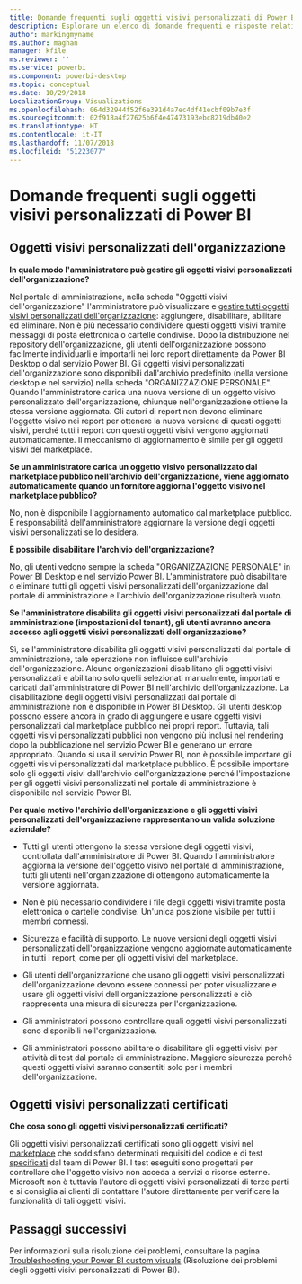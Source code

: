 ```yaml
---
title: Domande frequenti sugli oggetti visivi personalizzati di Power BI
description: Esplorare un elenco di domande frequenti e risposte relative agli oggetti visivi personalizzati di Power BI
author: markingmyname
ms.author: maghan
manager: kfile
ms.reviewer: ''
ms.service: powerbi
ms.component: powerbi-desktop
ms.topic: conceptual
ms.date: 10/29/2018
LocalizationGroup: Visualizations
ms.openlocfilehash: 064d32944f52f6e391d4a7ec4df41ecbf09b7e3f
ms.sourcegitcommit: 02f918a4f27625b6f4e47473193ebc8219db40e2
ms.translationtype: HT
ms.contentlocale: it-IT
ms.lasthandoff: 11/07/2018
ms.locfileid: "51223077"
---
```

# <a name="frequently-asked-questions-about-power-bi-custom-visuals"></a>Domande frequenti sugli oggetti visivi personalizzati di Power BI

## <a name="organizational-custom-visuals"></a>Oggetti visivi personalizzati dell'organizzazione

**In quale modo l'amministratore può gestire gli oggetti visivi personalizzati dell'organizzazione?**

Nel portale di amministrazione, nella scheda "Oggetti visivi dell'organizzazione" l'amministratore può visualizzare e [gestire tutti oggetti visivi personalizzati dell'organizzazione](https://docs.microsoft.com/power-bi/service-admin-portal#organization-visuals): aggiungere, disabilitare, abilitare ed eliminare.
Non è più necessario condividere questi oggetti visivi tramite messaggi di posta elettronica o cartelle condivise. Dopo la distribuzione nel repository dell'organizzazione, gli utenti dell'organizzazione possono facilmente individuarli e importarli nei loro report direttamente da Power BI Desktop o dal servizio Power BI. Gli oggetti visivi personalizzati dell'organizzazione sono disponibili dall'archivio predefinito (nella versione desktop e nel servizio) nella scheda "ORGANIZZAZIONE PERSONALE". Quando l'amministratore carica una nuova versione di un oggetto visivo personalizzato dell'organizzazione, chiunque nell'organizzazione ottiene la stessa versione aggiornata. Gli autori di report non devono eliminare l'oggetto visivo nei report per ottenere la nuova versione di questi oggetti visivi, perché tutti i report con questi oggetti visivi vengono aggiornati automaticamente. Il meccanismo di aggiornamento è simile per gli oggetti visivi del marketplace.

**Se un amministratore carica un oggetto visivo personalizzato dal marketplace pubblico nell'archivio dell'organizzazione, viene aggiornato automaticamente quando un fornitore aggiorna l'oggetto visivo nel marketplace pubblico?**

No, non è disponibile l'aggiornamento automatico dal marketplace pubblico.
È responsabilità dell'amministratore aggiornare la versione degli oggetti visivi personalizzati se lo desidera.

**È possibile disabilitare l'archivio dell'organizzazione?**

No, gli utenti vedono sempre la scheda "ORGANIZZAZIONE PERSONALE" in Power BI Desktop e nel servizio Power BI. L'amministratore può disabilitare o eliminare tutti gli oggetti visivi personalizzati dell'organizzazione dal portale di amministrazione e l'archivio dell'organizzazione risulterà vuoto.
  
**Se l'amministratore disabilita gli oggetti visivi personalizzati dal portale di amministrazione (impostazioni del tenant), gli utenti avranno ancora accesso agli oggetti visivi personalizzati dell'organizzazione?**

Sì, se l'amministratore disabilita gli oggetti visivi personalizzati dal portale di amministrazione, tale operazione non influisce sull'archivio dell'organizzazione. Alcune organizzazioni disabilitano gli oggetti visivi personalizzati e abilitano solo quelli selezionati manualmente, importati e caricati dall'amministratore di Power BI nell'archivio dell'organizzazione. La disabilitazione degli oggetti visivi personalizzati dal portale di amministrazione non è disponibile in Power BI Desktop. Gli utenti desktop possono essere ancora in grado di aggiungere e usare oggetti visivi personalizzati dal marketplace pubblico nei propri report. Tuttavia, tali oggetti visivi personalizzati pubblici non vengono più inclusi nel rendering dopo la pubblicazione nel servizio Power BI e generano un errore appropriato. Quando si usa il servizio Power BI, non è possibile importare gli oggetti visivi personalizzati dal marketplace pubblico. È possibile importare solo gli oggetti visivi dall'archivio dell'organizzazione perché l'impostazione per gli oggetti visivi personalizzati nel portale di amministrazione è disponibile nel servizio Power BI.

**Per quale motivo l'archivio dell'organizzazione e gli oggetti visivi personalizzati dell'organizzazione rappresentano un valida soluzione aziendale?**

* Tutti gli utenti ottengono la stessa versione degli oggetti visivi, controllata dall'amministratore di Power BI. Quando l'amministratore aggiorna la versione dell'oggetto visivo nel portale di amministrazione, tutti gli utenti nell'organizzazione di ottengono automaticamente la versione aggiornata.

* Non è più necessario condividere i file degli oggetti visivi tramite posta elettronica o cartelle condivise. Un'unica posizione visibile per tutti i membri connessi.

* Sicurezza e facilità di supporto. Le nuove versioni degli oggetti visivi personalizzati dell'organizzazione vengono aggiornate automaticamente in tutti i report, come per gli oggetti visivi del marketplace.

* Gli utenti dell'organizzazione che usano gli oggetti visivi personalizzati dell'organizzazione devono essere connessi per poter visualizzare e usare gli oggetti visivi dell'organizzazione personalizzati e ciò rappresenta una misura di sicurezza per l'organizzazione.

* Gli amministratori possono controllare quali oggetti visivi personalizzati sono disponibili nell'organizzazione.

* Gli amministratori possono abilitare o disabilitare gli oggetti visivi per attività di test dal portale di amministrazione. Maggiore sicurezza perché questi oggetti visivi saranno consentiti solo per i membri dell'organizzazione.

## <a name="certified-custom-visuals"></a>Oggetti visivi personalizzati certificati

**Che cosa sono gli oggetti visivi personalizzati certificati?**

Gli oggetti visivi personalizzati certificati sono gli oggetti visivi nel [marketplace](https://appsource.microsoft.com/marketplace/apps?page=1&product=power-bi-visuals) che soddisfano determinati requisiti del codice e di test [specificati](power-bi-custom-visuals-certified.md) dal team di Power BI.  I test eseguiti sono progettati per controllare che l'oggetto visivo non acceda a servizi o risorse esterne. Microsoft non è tuttavia l'autore di oggetti visivi personalizzati di terze parti e si consiglia ai clienti di contattare l'autore direttamente per verificare la funzionalità di tali oggetti visivi.

## <a name="next-steps"></a>Passaggi successivi

Per informazioni sulla risoluzione dei problemi, consultare la pagina [Troubleshooting your Power BI custom visuals](power-bi-custom-visuals-troubleshoot.md) (Risoluzione dei problemi degli oggetti visivi personalizzati di Power BI).
